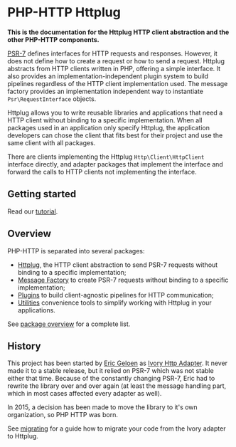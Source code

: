 # PHP-HTTP Httplug

**This is the documentation for the Httplug HTTP client abstraction and the other PHP-HTTP components.**

[PSR-7](http://www.php-fig.org/psr/psr-7/) defines interfaces for HTTP requests and responses. However, it does not define how to create a request or how to send a request. Httplug abstracts from HTTP clients written in PHP, offering a simple interface. It also provides an implementation-independent plugin system to build pipelines regardless of the HTTP client implementation used. The message factory provides an implementation independent way to instantiate `Psr\RequestInterface` objects.

Httplug allows you to write reusable libraries and applications that need a HTTP client without binding to a specific implementation. When all packages used in an application only specify Httplug, the application developers can chose the client that fits best for their project and use the same client with all packages.

There are clients implementing the Httplug `Http\Client\HttpClient` interface directly, and adapter packages that implement the interface and forward the calls to HTTP clients not implementing the interface.


## Getting started

Read our [tutorial](tutorial.md).


## Overview

PHP-HTTP is separated into several packages:

- [Httplug](httplug.md), the HTTP client abstraction to send PSR-7 requests without binding to a specific implementation;
- [Message Factory](message-factory.md) to create PSR-7 requests without binding to a specific implementation; 
- [Plugins](plugins.md) to build client-agnostic pipelines for HTTP communication;
- [Utilities](utils.md) convenience tools to simplify working with Httplug in your applications.

See [package overview](package-overview.md) for a complete list.


## History

This project has been started by [Eric Geloen](https://github.com/egeloen) as [Ivory Http Adapter](https://github.com/egeloen/ivory-http-adapter). It never made it to a stable release, but it relied on PSR-7 which was not stable either that time. Because of the constantly changing PSR-7, Eric had to rewrite the library over and over again (at least the message handling part, which in most cases affected every adapter as well).

In 2015, a decision has been made to move the library to it's own organization, so PHP HTTP was born.

See [migrating](migrating.md) for a guide how to migrate your code from the Ivory adapter to Httplug.
